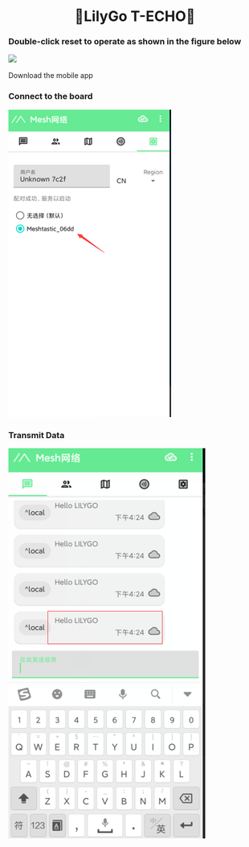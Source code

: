 <h1 align = "center">🌟LilyGo T-ECHO🌟</h1>

### Double-click reset to operate as shown in the figure below

![](../image/Meshtastic_pull.png)

Download the mobile app


### Connect to the board

![](../../image/app_Connect.png)

### Transmit Data

![](../../image/app_tx.png)
